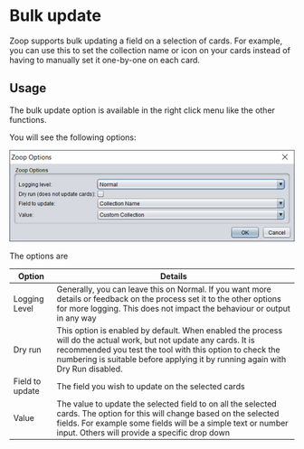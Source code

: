 # Bulk update

Zoop supports bulk updating a field on a selection of cards. For example, you can use this to set the collection name or icon on your cards instead of having to manually set it one-by-one on each card.

## Usage

The bulk update option is available in the right click menu like the other functions.

You will see the following options:

![Options dialog](BulkUpdateOptions.png)

The options are

| Option | Details |
| ---- | ---- |
| Logging Level	| Generally, you can leave this on Normal. If you want more details or feedback on the process set it to the other options for more logging. This does not impact the behaviour or output in any way |
| Dry run | This option is enabled by default. When enabled the process will do the actual work, but not update any cards. It is recommended you test the tool with this option to check the numbering is suitable before applying it by running again with Dry Run disabled.
| Field to update	| The field you wish to update on the selected cards |
| Value | The value to update the selected field to on all the selected cards. The option for this will change based on the selected fields. For example some fields will be a simple text or number input. Others will provide a specific drop down |
